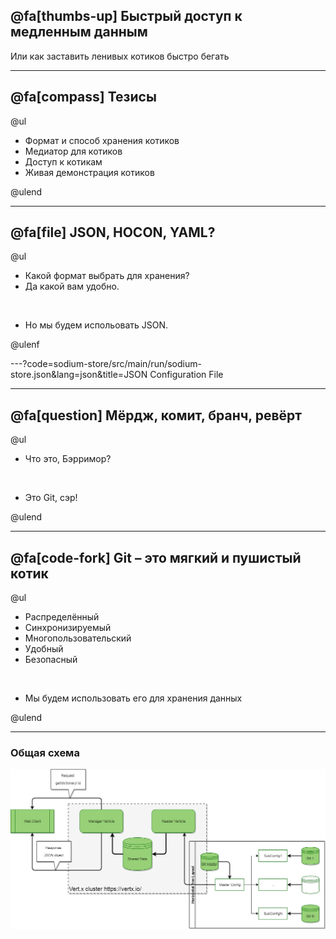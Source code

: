 ## @fa[thumbs-up] Быстрый доступ к медленным данным​

Или как заставить ленивых  котиков  быстро бегать​

---
## @fa[compass] Тезисы​

@ul

- Формат и способ хранения котиков​
- Медиатор для котиков​
- Доступ к котикам​
- Живая демонстрация котиков

@ulend

---
## @fa[file] JSON, HOCON, YAML?​

@ul

- Какой формат выбрать для хранения?
- Да какой вам удобно.

<br>

- Но мы будем испольовать JSON.

@ulenf

---?code=sodium-store/src/main/run/sodium-store.json&lang=json&title=JSON Configuration File

---
## @fa[question] Мёрдж, комит, бранч, ревёрт

@ul

- Что это, Бэрримор?​

<br>

- Это Git, сэр!​

@ulend

---
## @fa[code-fork] Git – это мягкий и пушистый котик​

@ul

- Распределённый​
- Синхронизируемый​
- Многопользовательский​
- Удобный​
- Безопасный​

​<br>

- Мы будем использовать его для хранения данных​

@ulend

---
### Общая схема

![General Schema](ru/general_schema.png)
